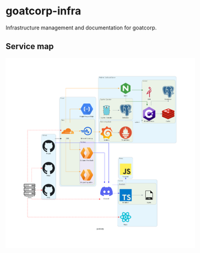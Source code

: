 # goatcorp-infra
Infrastructure management and documentation for goatcorp.

## Service map
![Service map](viz/goatcorp.png)